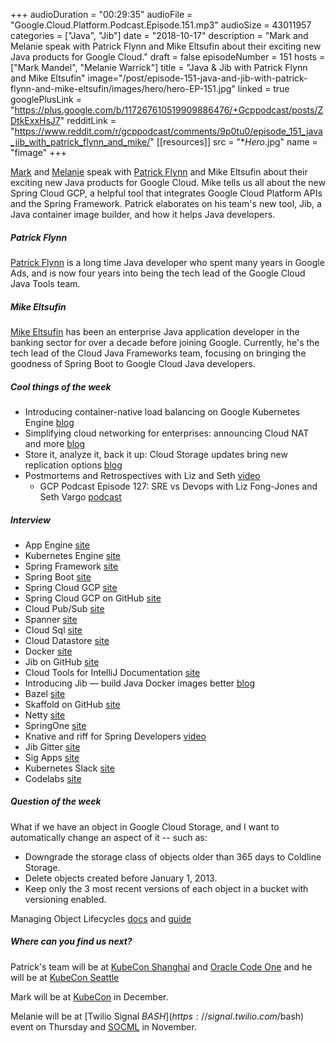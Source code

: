 +++
audioDuration = "00:29:35"
audioFile = "Google.Cloud.Platform.Podcast.Episode.151.mp3"
audioSize = 43011957
categories = ["Java", "Jib"]
date = "2018-10-17"
description = "Mark and Melanie speak with Patrick Flynn and Mike Eltsufin about their exciting new Java products for Google Cloud."
draft = false
episodeNumber = 151
hosts = ["Mark Mandel", "Melanie Warrick"]
title = "Java & Jib with Patrick Flynn and Mike Eltsufin"
image="/post/episode-151-java-and-jib-with-patrick-flynn-and-mike-eltsufin/images/hero/hero-EP-151.jpg"
linked = true
googlePlusLink = "https://plus.google.com/b/117267610519909886476/+Gcppodcast/posts/ZDtkExxHsJ7"
redditLink = "https://www.reddit.com/r/gcppodcast/comments/9p0tu0/episode_151_java_jib_with_patrick_flynn_and_mike/"
[[resources]]
  src = "**Hero*.jpg"
  name = "fimage"
+++

[Mark](https://twitter.com/Neurotic) and [Melanie](https://twitter.com/nyghtowl) speak with [Patrick Flynn](https://twitter.com/patricknflynn) and Mike Eltsufin about their exciting new Java products for Google Cloud. Mike tells us all about the new Spring Cloud GCP, a helpful tool that integrates Google Cloud Platform APIs and the Spring Framework. Patrick elaborates on his team's new tool, Jib, a Java container image builder, and how it helps Java developers.

<!--more-->

##### Patrick Flynn

[Patrick Flynn](https://twitter.com/patricknflynn) is a long time Java developer who spent many years in Google Ads, and is now four years into being the tech lead of the Google Cloud Java Tools team. 

##### Mike Eltsufin

[Mike Eltsufin](https://github.com/meltsufin) has been an enterprise Java application developer in the banking sector for over a decade before joining Google. Currently, he's the tech lead of the Cloud Java Frameworks team, focusing on bringing the goodness of Spring Boot to Google Cloud Java developers. 

##### Cool things of the week

* Introducing container-native load balancing on Google Kubernetes Engine [blog](https://cloud.google.com/blog/products/containers-kubernetes/introducing-container-native-load-balancing-on-google-kubernetes-engine)
* Simplifying cloud networking for enterprises: announcing Cloud NAT and more [blog](https://cloud.google.com/blog/products/networking/simplifying-cloud-networking-for-enterprises-announcing-cloud-nat-and-more)
* Store it, analyze it, back it up: Cloud Storage updates bring new replication options [blog](https://cloud.google.com/blog/products/storage-data-transfer/store-it-analyze-it-back-it-up-cloud-storage-updates-bring-new-replication-options)
* Postmortems and Retrospectives with Liz and Seth [video](https://www.youtube.com/watch?v=UBe7U2b3tsA&index=11&list=PLIivdWyY5sqJrKl7D2u-gmis8h9K66qoj)
     * GCP Podcast Episode 127: SRE vs Devops with Liz Fong-Jones and Seth Vargo [podcast](https://www.gcppodcast.com/post/episode-127-sre-vs-devops-with-liz-fong-jones-and-seth-vargo/)

##### Interview

* App Engine [site](https://cloud.google.com/appengine/)
* Kubernetes Engine [site](https://cloud.google.com/kubernetes-engine/)
* Spring Framework [site](https://spring.io)
* Spring Boot [site](https://spring.io/projects/spring-boot)
* Spring Cloud GCP [site](https://cloud.spring.io/spring-cloud-gcp/)
* Spring Cloud GCP on GitHub [site](https://github.com/spring-cloud/spring-cloud-gcp)
* Cloud Pub/Sub [site](https://cloud.google.com/pubsub/)
* Spanner [site](https://cloud.google.com/spanner/)
* Cloud Sql [site](https://cloud.google.com/sql/)
* Cloud Datastore [site](https://cloud.google.com/datastore/)
* Docker [site](https://www.docker.com)
* Jib on GitHub [site](https://github.com/GoogleContainerTools/jib)
* Cloud Tools for IntelliJ Documentation [site](https://cloud.google.com/tools/intellij/docs/)
* Introducing Jib — build Java Docker images better [blog](https://cloud.google.com/blog/products/gcp/introducing-jib-build-java-docker-images-better)
* Bazel [site](https://bazel.build)
* Skaffold on GitHub [site](https://github.com/GoogleContainerTools/skaffold)
* Netty [site](https://netty.io)
* SpringOne [site](https://springoneplatform.io)
* Knative and riff for Spring Developers [video](https://content.pivotal.io/springone-platform-2018/knative-and-riff-for-spring-developers)
* Jib Gitter [site](https://gitter.im/google/jib)
* Sig Apps [site](https://github.com/kubernetes/community/tree/master/sig-apps)
* Kubernetes Slack [site](https://kubernetes.slack.com)
* Codelabs [site](https://codelabs.developers.google.com/spring)

##### Question of the week

What if we have an object in Google Cloud Storage, and I want to automatically change an aspect of it -- such as:

 * Downgrade the storage class of objects older than 365 days to Coldline Storage.
 * Delete objects created before January 1, 2013.
 * Keep only the 3 most recent versions of each object in a bucket with versioning enabled.

Managing Object Lifecycles [docs](https://cloud.google.com/storage/docs/lifecycle) and [guide](https://cloud.google.com/storage/docs/managing-lifecycles)

##### Where can you find us next?

Patrick's team will be at [KubeCon Shanghai](https://events.linuxfoundation.cn/events/kubecon-cloudnativecon-china-2018) and [Oracle Code One](https://www.oracle.com/code-one/register.html) and he will be at [KubeCon Seattle](https://events.linuxfoundation.org/events/kubecon-cloudnativecon-north-america-2018/)

Mark will be at [KubeCon](https://events.linuxfoundation.org/events/kubecon-cloudnativecon-north-america-2018/) in December.

Melanie will be at [Twilio Signal $BASH](https://signal.twilio.com/$bash) event on Thursday and [SOCML](https://sites.google.com/view/socml-2018/home) in November.

